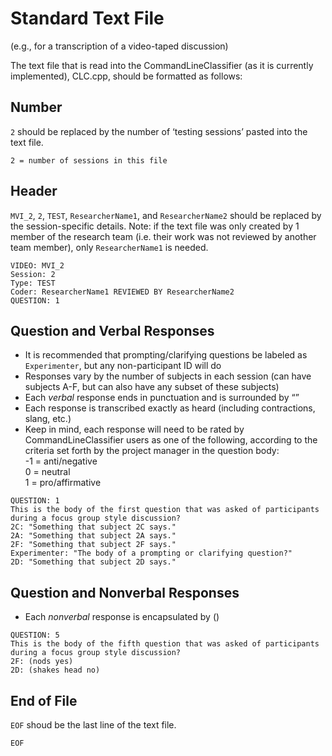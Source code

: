 # Standard Text File
(e.g., for a transcription of a video-taped discussion)

The text file that is read into the CommandLineClassifier (as it is currently implemented), CLC.cpp, should be formatted as follows:

## Number
`2` should be replaced by the number of ‘testing sessions’ pasted into the text file.
```
2 = number of sessions in this file
```

## Header
`MVI_2`, `2`, `TEST`, `ResearcherName1`, and `ResearcherName2` should be replaced by the session-specific details. Note: if the text file was only created by 1 member of the research team (i.e. their work was not reviewed by another team member), only `ResearcherName1` is needed. 
```
VIDEO: MVI_2
Session: 2
Type: TEST
Coder: ResearcherName1 REVIEWED BY ResearcherName2
QUESTION: 1
```

## Question and Verbal Responses
* It is recommended that prompting/clarifying questions be labeled as `Experimenter`, but any non-participant ID will do
*	Responses vary by the number of subjects in each session (can have subjects A-F, but can also have any subset of these subjects)
*	Each _verbal_ response ends in punctuation and is surrounded by “”
* Each response is transcribed exactly as heard (including  contractions, slang, etc.)
* Keep in mind, each response will need to be rated by CommandLineClassifier users as one of the following, according to the criteria set forth by the project manager in the question body: <br>
-1 = anti/negative <br>
0 = neutral <br>
1  =  pro/affirmative <br>
```
QUESTION: 1
This is the body of the first question that was asked of participants during a focus group style discussion?
2C: "Something that subject 2C says."
2A: "Something that subject 2A says."
2F: "Something that subject 2F says."
Experimenter: "The body of a prompting or clarifying question?"
2D: "Something that subject 2D says."
```

## Question and Nonverbal Responses
* Each _nonverbal_ response is encapsulated by ()
```
QUESTION: 5
This is the body of the fifth question that was asked of participants during a focus group style discussion?
2F: (nods yes)
2D: (shakes head no)
```

## End of File
`EOF` shoud be the last line of the text file.
```
EOF
```

